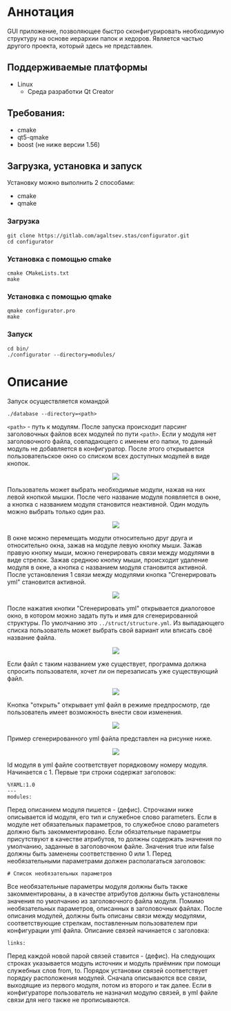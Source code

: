 # Аннотация
GUI приложение, позволяющее быстро сконфигурировать необходимую структуру на основе иерархии папок и хедоров. Является частью другого проекта, который здесь не представлен. 

## Поддерживаемые платформы
* Linux 
  * Среда разработки Qt Creator

## Требования:
* cmake
* qt5-qmake
* boost (не ниже версии 1.56)

## Загрузка, установка и запуск
Установку можно выполнить 2 способами:
* cmake
* qmake

### Загрузка
```
git clone https://gitlab.com/agaltsev.stas/configurator.git
cd configurator
```
### Установка с помощью cmake
```
cmake CMakeLists.txt
make
```
### Установка с помощью qmake
```
qmake configurator.pro
make
```
### Запуск
```
cd bin/
./configurator --directory=modules/
```

# Описание
Запуск осуществляется командой
```
./database --directory=<path>
```
```<path>``` - путь к модулям. 
После запуска происходит парсинг заголовочных файлов всех модулей по пути ```<path>```. Если у модуля нет заголовочного файла, совпадающего с именем его папки, то данный модуль не добавляется в конфигуратор. После этого открывается пользовательское окно со списком всех доступных модулей в виде кнопок.
<p align="center">
<img src="images/1.png" align="center"/></p>

Пользователь может выбрать необходимые модули, нажав на них левой кнопкой мышки. После чего название модуля появляется в окне, а кнопка с названием модуля становится неактивной. Один модуль можно выбрать только один раз. 
<p align="center">
<img src="images/2.png" align="center"/></p>

В окне можно перемещать модули относительно друг друга и относительно окна, зажав на модуле левую кнопку мыши. Зажав правую кнопку мыши, можно генерировать связи между модулями в виде стрелок. Зажав среднюю кнопку мыши, происходит удаление модуля в окне, а кнопка с названием модуля становится активной. После установления 1 связи между модулями кнопка "Сгенерировать yml" становится активной.
<p align="center">
<img src="images/3.png" align="center"/></p>

После нажатия кнопки "Сгенерировать yml" открывается диалоговое окно, в котором можно задать путь и имя для сгенерированной структуры. По умолчанию это ```../struct/structure.yml```. Из выпадающего списка пользователь может выбрать свой вариант или вписать своё название файла.
<p align="center">
<img src="images/4.png" align="center"/></p>

Если файл с таким названием уже существует, программа должна спросить пользователя, хочет ли он перезаписать уже существующий файл.
<p align="center">
<img src="images/5.png" align="center"/></p>

Кнопка "открыть" открывает yml файл в режиме предпросмотр, где пользователь имеет возможность внести свои изменения.
<p align="center">
<img src="images/6.png" align="center"/></p>

Пример сгенерированного yml файла представлен на рисунке ниже.
<p align="center">
<img src="images/7.png" align="center"/></p>

Id модуля в yml файле соответствует порядковому номеру модуля. Начинается с 1. Первые три строки содержат заголовок:

```
%YAML:1.0
---
modules:
```
Перед описанием модуля пишется - (дефис). Строчками ниже описывается id модуля, его тип и служебное слово parameters. Если в модуле нет обязательных параметров, то служебное слово parameters должно быть закомментировано. Если обязательные параметры присутствуют в качестве атрибутов, то должны содержать значения по умолчанию, заданные в заголовочном файле. Значения true или false должны быть заменены соответственно 0 или 1. Перед необязательными параметрами должен располагаться заголовок: 
```
# Список необязательных параметров
```
Все необязательные параметры модуля должны быть также закомментированы, а в качестве атрибутов должны быть установлены значения по умолчанию из заголовочного файла модуля. Помимо необязательных параметров, описанных в заголовочных файлах.
После описания модулей, должны быть описаны связи между модулями, соответствующие стрелкам, поставленным пользователем при конфигурации yml файла. Описание связей начинается с заголовка:
```
links:
```
Перед каждой новой парой связей ставится - (дефис). На следующих строках указывается модуль источник и модуль приёмник при помощи служебных слов from, to. 
Порядок установки связей соответствует порядку расположения модулей. Сначала описываются все связи, выходящие из первого модуля, потом из второго и так далее. Если в конфигураторе пользователь не назначил модулю связей, в yml файле связи для него также не прописываются. 
